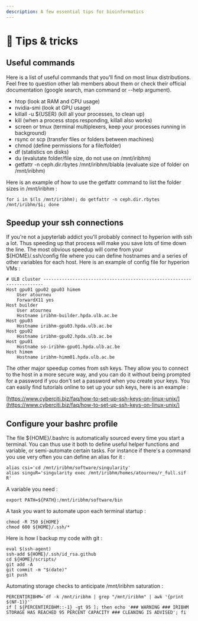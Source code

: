 ```yaml
---
description: A few essential tips for bioinformatics
---
```


# 🧠 Tips & tricks

## Useful commands

Here is a list of useful commands that you'll find on most linux distributions. Feel free to question other lab members about them or check their official documentation (google search, man command or --help argument).

* htop (look at RAM and CPU usage)
* nvidia-smi (look at GPU usage)
* killall -u ${USER} (kill all your processes, to clean up)
* kill (when a process stops responding, killall also works)
* screen or tmux (terminal multiplexers, keep your processes running in background)
* rsync or scp (transfer files or folders between machines)
* chmod (define permissions for a file/folder)
* df (statistics on disks)
* du (evalutate folder/file size, do not use on /mnt/iribhm)
* getfattr -n ceph.dir.rbytes /mnt/iribhm/blabla (evaluate size of folder on /mnt/iribhm)

Here is an example of how to use the getfattr command to list the folder sizes in /mnt/iribhm :&#x20;

```
for i in $(ls /mnt/iribhm); do getfattr -n ceph.dir.rbytes /mnt/iribhm/$i; done
```

## Speedup your ssh connections

If you're not a jupyterlab addict you'll probably connect to hyperion with ssh a lot. Thus speeding up that process will make you save lots of time down the line. The most obvious speedup will come from your ${HOME}/.ssh/config file where you can define hostnames and a series of other variables for each host. Here is an example of config file for hyperion VMs :&#x20;

```
# ULB cluster ----------------------------------------------------------------------
Host gpu01 gpu02 gpu03 himem
    User atourneu
    ForwardX11 yes
Host builder
    User atourneu
    Hostname iribhm-builder.hpda.ulb.ac.be
Host gpu03
    Hostname iribhm-gpu03.hpda.ulb.ac.be
Host gpu02
    Hostname iribhm-gpu02.hpda.ulb.ac.be
Host gpu01
    Hostname so-iribhm-gpu01.hpda.ulb.ac.be
Host himem
    Hostname iribhm-himm01.hpda.ulb.ac.be
```

The other major speedup comes from ssh keys. They allow you to connect to the host in a more secure way, and you can do it without being prompted for a password if you don't set a password when you create your keys. You can easily find tutorials online to set up your ssh keys, here is an example :&#x20;

[https://www.cyberciti.biz/faq/how-to-set-up-ssh-keys-on-linux-unix/](https://www.cyberciti.biz/faq/how-to-set-up-ssh-keys-on-linux-unix/)

## Configure your bashrc profile

The file ${HOME}/.bashrc is automatically sourced every time you start a terminal. You can thus use it both to define useful helper functions and variable, or semi-automate certain tasks. For instance if there's a command you use very often you can define an alias for it :&#x20;

```
alias csi='cd /mnt/iribhm/software/singularity'
alias singuR='singularity exec /mnt/iribhm/homes/atourneu/r_full.sif R'
```

A variable you need :&#x20;

```
export PATH=${PATH}:/mnt/iribhm/software/bin
```

A task you want to automate upon each terminal startup :&#x20;

```
chmod -R 750 ${HOME}
chmod 600 ${HOME}/.ssh/*
```

Here is how I backup my code with git :&#x20;

```
eval $(ssh-agent)
ssh-add ${HOME}/.ssh/id_rsa.github
cd ${HOME}/scripts/
git add -A
git commit -m "$(date)"
git push
```

Automating storage checks to anticipate /mnt/iribhm saturation :&#x20;

```
PERCENTIRIBHM=`df -k /mnt/iribhm | grep "/mnt/iribhm" | awk '{print $(NF-1)}'`
if [ ${PERCENTIRIBHM::-1} -gt 95 ]; then echo '### WARNING ### IRIBHM STORAGE HAS REACHED 95 PERCENT CAPACITY ### CLEANING IS ADVISED'; fi
```
